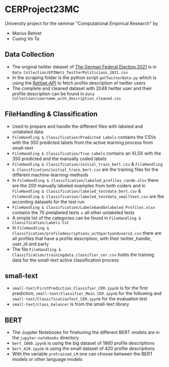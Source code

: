 # CERProject23MC
University project for the seminar "Computational Empirical Research" by
* Marius Behret
* Cuong Vo Ta
## Data Collection
* The original twitter dataset of [The German Federal Election 2021](https://blog.gesis.org/the-german-federal-election-2021-twitter-dataset/) is in `Data Collection/EPINetz_TwitterPoliticians_2021.csv`
* In the scraping folder is the python script `getTwitterData.py` which is using the [Rettiwt-API](https://github.com/Rishikant181/Rettiwt-API) to fetch profile description of twitter users
* The complete and cleaned dataset with 2048 twitter user and their profile description can be found in `Data Collection/username_with_description_cleaned.csv`

## FileHandling & Classification
* Used to prepare and handle the different files with labeled and unlabeled data
* `FileHandling & Classification/Predicted Labels` contains the CSVs with the 350 predicted labels from the active learning process from small-text
* `FileHandling & Classification/True Labels` contains an XLSX with the 350 predicted and the manually coded labels 
* `FileHandling & Classification/initial_train_bert.csv` & `FileHandling & Classification/initial_train_bert.csv` are the training files for the different machine-learning-methods
* In `FileHandling & Classification/labeled_profiles_candm.xlsx` there are the 200 manually labeled examples from both coders and in `FileHandling & Classification/labeled_testdata_bert.csv` & `FileHandling & Classification/labeled_testdata_smalltext.csv` are the according datasets for the test run
* `FileHandling & Classification/LabeledandUnlabeled_Profiles.xlsx` contains the 70 prelabeled texts + all other unlabeled texts
* A simple list of the categories can be found in `FileHandling & Classification/Labels.txt`
* In  `FileHandling & Classification/profiledescriptions_withpartyanduserid.csv` there are all profiles that have a profile description, with their twitter_handle, user_id and party
* The file `FileHandling & Classification/trainingdata_classifier_cer.csv` holds the training data for the small-text active classification process

## small-text
* `small-text/FirstPrediction_Classifier_CER.ipynb` is for the first prediction, `small-text/Classifier_Main_CER.ipynb` for the following and `small-text/ClassificationTest_CER.ipynb` for the evaluation test
* `small-text/class_balancer` is from the small-text library

## BERT
* The Juypter Notebooks for finetuning the different BERT models are in the `jupyter-notebooks` directory
* `bert_1860.ipynb` is using the big dataset of 1860 profile descriptions
* `bert_420.ipynb` is using the small dataset of 420 profile descriptions
* With the variable `pretrained_LM` one can choose between the BERT models or other language models

